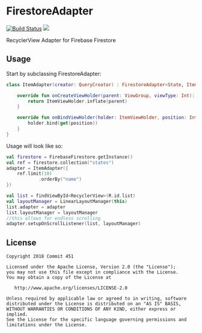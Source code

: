 # FirestoreAdapter

[![Build Status](https://travis-ci.org/Commit451/FirestoreAdapter.svg?branch=master)](https://travis-ci.org/Commit451/FirestoreAdapter) [![](https://jitpack.io/v/Commit451/FirestoreAdapter.svg)](https://jitpack.io/#Commit451/FirestoreAdapter)

RecyclerView Adapter for Firebase Firestore

## Usage
Start by subclassing FirestoreAdapter:
```kotlin
class ItemAdapter(creator: QueryCreator) : FirestoreAdapter<State, ItemViewHolder>(State::class.java, creator) {

    override fun onCreateViewHolder(parent: ViewGroup, viewType: Int): ItemViewHolder {
        return ItemViewHolder.inflate(parent)
    }

    override fun onBindViewHolder(holder: ItemViewHolder, position: Int) {
        holder.bind(get(position))
    }
}
```
Usage will look like so:
```kotlin
val firestore = FirebaseFirestore.getInstance()
val ref = firestore.collection("states")
adapter = ItemAdapter({
    ref.limit(10)
            .orderBy("name")
})

val list = findViewById<RecyclerView>(R.id.list)
val layoutManager = LinearLayoutManager(this)
list.adapter = adapter
list.layoutManager = layoutManager
//this allows for endless scrolling
adapter.setupOnScrollListener(list, layoutManager)
```

License
--------

    Copyright 2018 Commit 451

    Licensed under the Apache License, Version 2.0 (the "License");
    you may not use this file except in compliance with the License.
    You may obtain a copy of the License at

       http://www.apache.org/licenses/LICENSE-2.0

    Unless required by applicable law or agreed to in writing, software
    distributed under the License is distributed on an "AS IS" BASIS,
    WITHOUT WARRANTIES OR CONDITIONS OF ANY KIND, either express or implied.
    See the License for the specific language governing permissions and
    limitations under the License.
